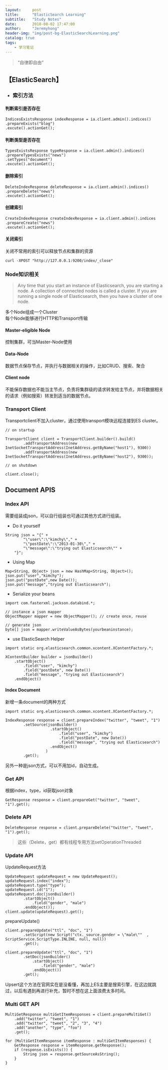 ```yaml
---
layout:     post
title:      "ElasticSearch Learning"
subtitle:   "Study Notes"
date:       2018-08-02 17:47:00
author:     "Jeremyhong"
header-img: "img/post-bg-ElasticSearchLearning.png"
catalog: true
tags:
    - 学习笔记
---
```


> “自律即自由”


## 【ElasticSearch】
- ### 索引方法
#### 判断索引是否存在
```
IndicesExistsResponse indexResponse = ia.client.admin().indices()
.prepareExists("blog")
.excute().actionGet();
```
#### 判断类型是否存在
```
TypesExistsResponse typeResponse = ia.client.admin().indices()
.prepareTypesExists("news")
.setTypes("document")
.excute().actionGet();
```
#### 删除索引
```
DeleteIndexResponse deleteResponse = ia.client.admin().indices()
.prepareDelete("news")
.excute().actionGet();
```
#### 创建索引
```
CreateIndexResponse createIndexResponse = ia.client.admin().indices
.prepareCreate("news")
.excute().actionGet();
```
#### 关闭索引
关闭不常用的索引可以释放节点和集群的资源
```
curl -XPOST "http://127.0.0.1:9200/index/_close"
```

### Node知识相关
> Any time that you start an instance of Elasticsearch, you are starting a node. A collection of connected nodes is called a cluster. If you are running a single node of Elasticsearch, then you have a cluster of one node.  
  
多个Node组成一个Cluster  
每个Node能够进行HTTP和Transport传输  
 
#### Master-eligible Node
控制集群，可当Master-Node使用
#### Data-Node
数据节点保存节点，并执行与数据相关的操作，比如CRUD、搜索、聚合
#### Client node
不能保存数据也不能当主节点，负责将集群级的请求转发给主节点，并将数据相关的请求（例如搜索）转发到适当的数据节点。

### Transport Client
Transportclient不加入cluster，通过使用transport模块远程连接到ES cluster。
```
// on startup

TransportClient client = TransportClient.builder().build()
        .addTransportAddress(new InetSocketTransportAddress(InetAddress.getByName("host1"), 9300))
        .addTransportAddress(new InetSocketTransportAddress(InetAddress.getByName("host2"), 9300));

// on shutdown

client.close();
```

## Document APIS
### Index API
需要组装成json，可以自行组装也可通过其他方式进行组装。

- Do it yourself  
```
String json = "{" +
        "\"user\":\"kimchy\"," +
        "\"postDate\":\"2013-01-30\"," +
        "\"message\":\"trying out Elasticsearch\"" +
    "}";
```
- Using Map
```
Map<String, Object> json = new HashMap<String, Object>();
json.put("user","kimchy");
json.put("postDate",new Date());
json.put("message","trying out Elasticsearch");
```
- Serialize your beans  

```
import com.fasterxml.jackson.databind.*;

// instance a json mapper
ObjectMapper mapper = new ObjectMapper(); // create once, reuse

// generate json
byte[] json = mapper.writeValueAsBytes(yourbeaninstance);
```  
- use ElasticSearch Helper  

```
import static org.elasticsearch.common.xcontent.XContentFactory.*;

XContentBuilder builder = jsonBuilder()
    .startObject()
        .field("user", "kimchy")
        .field("postDate", new Date())
        .field("message", "trying out Elasticsearch")
    .endObject()
```
#### Index Document
新增一条document的两种方式
```
import static org.elasticsearch.common.xcontent.XContentFactory.*;

IndexResponse response = client.prepareIndex("twitter", "tweet", "1")
        .setSource(jsonBuilder()
                    .startObject()
                        .field("user", "kimchy")
                        .field("postDate", new Date())
                        .field("message", "trying out Elasticsearch")
                    .endObject()
                  )
        .get();
```
另外一种是json方式，可以不用加id，自动生成。
### Get API
根据index，type，id获取json对象
```
GetResponse response = client.prepareGet("twitter", "tweet", "1").get();
```
### Delete API
```
DeleteResponse response = client.prepareDelete("twitter", "tweet", "1").get();
```
> 这些（Delete，get）都有线程专用方法setOperationThreaded

### Update API
UpdateRequest方法
```
UpdateRequest updateRequest = new UpdateRequest();
updateRequest.index("index");
updateRequest.type("type");
updateRequest.id("1");
updateRequest.doc(jsonBuilder()
        .startObject()
            .field("gender", "male")
        .endObject());
client.update(updateRequest).get();
```
prepareUpdate()
```
client.prepareUpdate("ttl", "doc", "1")
        .setScript(new Script("ctx._source.gender = \"male\""  , ScriptService.ScriptType.INLINE, null, null))
        .get();

client.prepareUpdate("ttl", "doc", "1")
        .setDoc(jsonBuilder()               
            .startObject()
                .field("gender", "male")
            .endObject())
        .get();
```
Upsert这个方法在官网实在是没看懂，再加上ES主要是搜索引擎，在这边就跳过，以后有遇到再进行补充，暂时不想在这上面浪费太多时间。

### Multi GET API
```
MultiGetResponse multiGetItemResponses = client.prepareMultiGet()
    .add("twitter", "tweet", "1")           
    .add("twitter", "tweet", "2", "3", "4") 
    .add("another", "type", "foo")          
    .get();

for (MultiGetItemResponse itemResponse : multiGetItemResponses) { 
    GetResponse response = itemResponse.getResponse();
    if (response.isExists()) {                      
        String json = response.getSourceAsString(); 
    }
}
```
